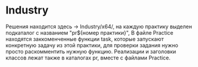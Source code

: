 # Industry

Решения находится здесь -> Industry/x64/, на каждую практику выделен подкаталог с названием "pr${номер практики}",
В файле Practice находятся заккоменченные функции task, которые запускают конкретную задачу из этой практики, для проверки задания нужно просто раскомментить нужную функцию.
Реализации и заголовки классов лежат также в каталогах pr, вместе с файлами Practice.
